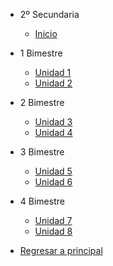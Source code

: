 - 2º Secundaria

  - [<i class="bi bi-house"></i> Inicio](2-secundaria/inicio)

- 1 Bimestre

  - [Unidad 1](2-secundaria/unidad-1.md)
  - [Unidad 2](2-secundaria/unidad-2.md)

- 2 Bimestre 

  - [Unidad 3](2-secundaria/unidad-3.md)
  - [Unidad 4](2-secundaria/unidad-4.md)

- 3 Bimestre

  - [<i class="bi bi-arrow-right-square"></i> Unidad 5](2-secundaria/unidad-5.md)
  - [Unidad 6](2-secundaria/unidad-6.md)

- 4 Bimestre

  - [Unidad 7](2-secundaria/unidad-7.md)
  - [Unidad 8](2-secundaria/unidad-8.md)

- [<i class="bi bi-caret-left-square"></i> Regresar a principal](/)


